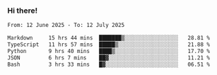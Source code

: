 ### Hi there!

<!--START_SECTION:waka-->

```txt
From: 12 June 2025 - To: 12 July 2025

Markdown     15 hrs 44 mins  ███████▒░░░░░░░░░░░░░░░░░   28.81 %
TypeScript   11 hrs 57 mins  █████▒░░░░░░░░░░░░░░░░░░░   21.88 %
Python       9 hrs 40 mins   ████▒░░░░░░░░░░░░░░░░░░░░   17.70 %
JSON         6 hrs 7 mins    ██▓░░░░░░░░░░░░░░░░░░░░░░   11.21 %
Bash         3 hrs 33 mins   █▓░░░░░░░░░░░░░░░░░░░░░░░   06.51 %
```

<!--END_SECTION:waka-->
